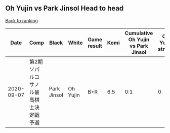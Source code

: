 ## Oh Yujin vs Park Jinsol Head to head

[Back to ranking](../../index.md)




| **Date** | **Comp** | **Black** | **White** | **Game result** | **Komi** | **Cumulative Oh Yujin vs Park Jinsol** | **Oh Yujin streak** | **Park Jinsol streak** | 
| --- | --- | --- | --- | --- | --- | --- | --- | --- |
| 2020-09-07 | 第2期ソパルコサノル最高棋士決定戦予選 | Park Jinsol | Oh Yujin | B+R | 6.5 | 0:1 | 0 | 1 |




